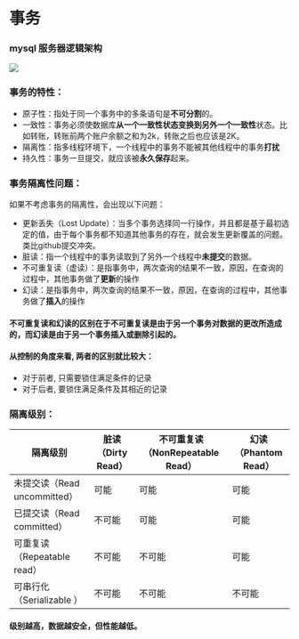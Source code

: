 # 事务
### mysql 服务器逻辑架构
![](http://img.blog.itpub.net/blog/2019/04/26/f68486c04022aad0.jpeg?x-oss-process=style/bb)
### 事务的特性：

- 原子性：指处于同一个事务中的多条语句是**不可分割**的。
- 一致性：事务必须使数据库**从一个一致性状态变换到另外一个一致性**状态。比如转账，转账前两个账户余额之和为2k，转账之后也应该是2K。
- 隔离性：指多线程环境下，一个线程中的事务不能被其他线程中的事务**打扰**
- 持久性：事务一旦提交，就应该被**永久保存**起来。
### 事务隔离性问题：
如果不考虑事务的隔离性，会出现以下问题：
- 更新丢失（Lost Update）：当多个事务选择同一行操作，并且都是基于最初选定的值，由于每个事务都不知道其他事务的存在，就会发生更新覆盖的问题。类比github提交冲突。
- 脏读：指一个线程中的事务读取到了另外一个线程中**未提交**的数据。
- 不可重复读（虚读）：是指事务中，两次查询的结果不一致，原因，在查询的过程中，其他事务做了**更新**的操作
- 幻读：是指事务中，两次查询的结果不一致，原因，在查询的过程中，其他事务做了**插入**的操作
#### 不可重复读和幻读的区别在于不可重复读是由于另一个事务对数据的更改所造成的，而幻读是由于另一个事务插入或删除引起的。
#### 从控制的角度来看, 两者的区别就比较大：
- 对于前者, 只需要锁住满足条件的记录
- 对于后者, 要锁住满足条件及其相近的记录
### 隔离级别：
隔离级别|	脏读（Dirty Read）|	不可重复读（NonRepeatable Read）|	幻读（Phantom Read）|
----|----|----|----|
未提交读（Read uncommitted）|	可能|	可能|	可能|
已提交读（Read committed）|	不可能	|可能|	可能
可重复读（Repeatable read）|	不可能|	不可能|	可能
可串行化（Serializable ）|	不可能	|不可能|	不可能
#### 级别越高，数据越安全，但性能越低。
